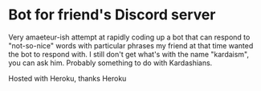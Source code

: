 # Bot for friend's Discord server

Very amaeteur-ish attempt at rapidly coding up a bot that can respond to "not-so-nice" words with particular phrases my friend at that time wanted the bot to respond with. I still don't get what's with the name "kardaism", you can ask him. 
Probably something to do with Kardashians. 

Hosted with Heroku, thanks Heroku
